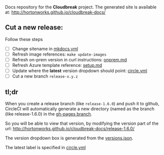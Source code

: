 Docs repository for the **Cloudbreak** project. The generated site is available at: http://hortonworks.github.io/cloudbreak-docs/

## Cut a new release:

Follow these steps

- [ ] Change sitename in [mkdocs.yml](https://github.com/hortonworks/cloudbreak-docs/blob/master/mkdocs.yml#L1)
- [ ] Refresh image references: `make update-images`
- [ ] Refresh on-prem version in curl instructions: [onprem.md](https://github.com/hortonworks/cloudbreak-docs/blob/master/docs/onprem.md#install-cloudbreak-deployer-1)
- [ ] Refresh Azure template reference: [setup.md](https://github.com/hortonworks/cloudbreak-docs/blob/master/docs/azure/setup.md#deploy-using-the-azure-portal)
- [ ] Update  where the **latest** version dropdown should point: [circle.yml](https://github.com/hortonworks/cloudbreak-docs/blob/master/circle.yml#L20)
- [ ] Cut a new  branch `release-x.y.z`

## tl;dr

When you create a release branch (like `release-1.6.0`) and push it  to github, CircleCI will automatically generate a new directory (named as the  branch (like  release-1.6.0) in the [gh-pages branch](https://github.com/hortonworks/cloudbreak-docs/tree/gh-pages).

So you will be able to  view that version, by modifying the version part of the url: http://hortonworks.github.io/cloudbreak-docs/release-1.6.0/

The version dropdown box is generated from the [versions.json](https://github.com/hortonworks/cloudbreak-docs/blob/gh-pages/versions.json).

The latest label is specified in  [circle.yml](https://github.com/hortonworks/cloudbreak-docs/blob/master/circle.yml#L20)
